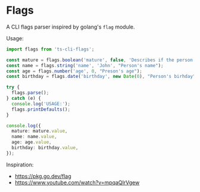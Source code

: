 # Flags

A CLI flags parser inspired by golang's `flag` module.

Usage:

```ts
import flags from 'ts-cli-flags';

const mature = flags.boolean('mature', false, 'Describes if the person is of mature age');
const name = flags.string('name', 'John', "Person's name");
const age = flags.number('age', 0, "Preson's age");
const birthday = flags.date('birthday', new Date(0), "Person's birhday");

try {
  flags.parse();
} catch (e) {
  console.log('USAGE:');
  flags.printDefaults();
}

console.log({
  mature: mature.value,
  name: name.value,
  age: age.value,
  birthday: birthday.value,
});
```

Inspiration:

- https://pkg.go.dev/flag
- https://www.youtube.com/watch?v=mpqaQIrVgew
